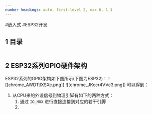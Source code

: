 ```yaml
---
number headings: auto, first-level 2, max 6, 1.1
---
```

#嵌入式 #ESP32开发 

## 1 目录

```toc
```

## 2 ESP32系列GPIO硬件架构

ESP32系列的GPIO架构如下图所示(下图为ESP32)：
	![[chrome_AWDTtlXSXc.png]]
	![[chrome_JKccr4VVc3.png]]
可以得到：
1. 从CPU来的外设信号到物理引脚有如下的两种方式：
	1. 通过 `IO_MUX` 进行直接连接到对应的若干引脚
	2. 
